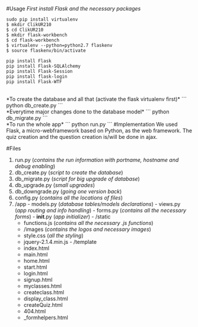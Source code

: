 #Usage
*First install Flask and the necessary packages* <br>
```
sudo pip install virtualenv
$ mkdir ClikUR210
$ cd ClikUR210
$ mkdir flask-workbench
$ cd flask-workbench
$ virtualenv --python=python2.7 flaskenv
$ source flaskenv/bin/activate

pip install Flask
pip install Flask-SQLAlchemy
pip install Flask-Session
pip install flask-login
pip install Flask-WTF
```
<br>
*To create the database and all that (activate the flask virtualenv first)*
```
python db_create.py
```
<br>
*Everytime major changes done to the database model*
```
python db_migrate.py
```
<br>
*To run the whole app*
```
python run.py
```
#Implementation
We used Flask, a micro-webframework based on Python, as the web framework.
The quiz creation and the question creation is/will be done in ajax.
<br>

#Files
  1. run.py (_contains the run information with portname, hostname and debug enabling_)
  2. db\_create.py (_script to create the database_)
  3. db\_migrate.py (_script for big upgrade of database_)
  3. db\_upgrade.py (_small upgrades_)
  4. db\_downgrade.py (_going one version back_)
  5. config.py (_contains all the locations of files_)
  6. /app
    - models.py (_database tables/models declarations_)
    - views.py (_app routing and info handling_)
    - forms.py (_contains all the necessary forms_)
    - __init__.py (_app initializer_)
    - /static
      * functions.js (_contains all the necessary .js functions_)
      * /images (_contains the logos and necessary images_)
      * style.css (_all the styling_)
      * jquery-2.1.4.min.js
    - /template
      * index.html
      * main.html
      * home.html
      * start.html
      * login.html
      * signup.html
      * myclasses.html
      * createclass.html
      * display_class.html
      * createQuiz.html
      * 404.html
      * _formhelpers.html
